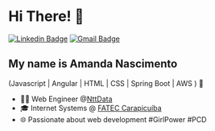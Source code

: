 
<h1>Hi There! 👋</h1>

[![Linkedin Badge](https://img.shields.io/badge/-LinkedIn-6633cc?style=flat-square&logo=Linkedin&logoColor=white&link=https://www.linkedin.com/in/amsnascimento/)](https://www.linkedin.com/in/amsnascimento/)
[![Gmail Badge](https://img.shields.io/badge/-amandamicaele.ns@gmail.com-6633cc?style=flat-square&logo=Gmail&logoColor=white&link=mailto:amandamicaele.ns@gmail.com)](mailto:amandamicaele.ns@gmail.com)


## My name is Amanda Nascimento
(Javascript | Angular | HTML | CSS | Spring Boot | AWS ) 🚀
- 👩‍💻 Web Engineer @[NttData](https://br.nttdata.com/)
- 🎓 Internet Systems @ [FATEC Carapicuíba](https://www.fateccarapicuiba.edu.br/)
- 🌐 Passionate about web development
#GirlPower #PCD


